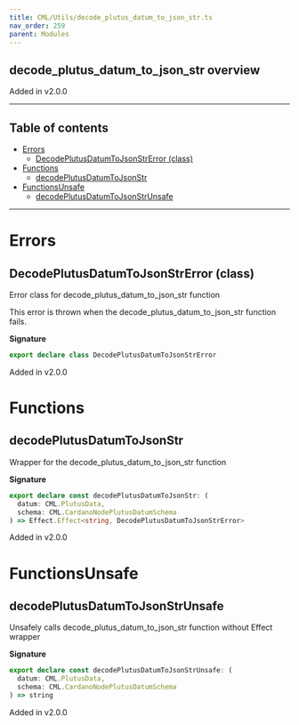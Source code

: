 ```yaml
---
title: CML/Utils/decode_plutus_datum_to_json_str.ts
nav_order: 259
parent: Modules
---
```


## decode_plutus_datum_to_json_str overview

Added in v2.0.0

---

<h2 class="text-delta">Table of contents</h2>

- [Errors](#errors)
  - [DecodePlutusDatumToJsonStrError (class)](#decodeplutusdatumtojsonstrerror-class)
- [Functions](#functions)
  - [decodePlutusDatumToJsonStr](#decodeplutusdatumtojsonstr)
- [FunctionsUnsafe](#functionsunsafe)
  - [decodePlutusDatumToJsonStrUnsafe](#decodeplutusdatumtojsonstrunsafe)

---

# Errors

## DecodePlutusDatumToJsonStrError (class)

Error class for decode_plutus_datum_to_json_str function

This error is thrown when the decode_plutus_datum_to_json_str function fails.

**Signature**

```ts
export declare class DecodePlutusDatumToJsonStrError
```

Added in v2.0.0

# Functions

## decodePlutusDatumToJsonStr

Wrapper for the decode_plutus_datum_to_json_str function

**Signature**

```ts
export declare const decodePlutusDatumToJsonStr: (
  datum: CML.PlutusData,
  schema: CML.CardanoNodePlutusDatumSchema
) => Effect.Effect<string, DecodePlutusDatumToJsonStrError>
```

Added in v2.0.0

# FunctionsUnsafe

## decodePlutusDatumToJsonStrUnsafe

Unsafely calls decode_plutus_datum_to_json_str function without Effect wrapper

**Signature**

```ts
export declare const decodePlutusDatumToJsonStrUnsafe: (
  datum: CML.PlutusData,
  schema: CML.CardanoNodePlutusDatumSchema
) => string
```

Added in v2.0.0
